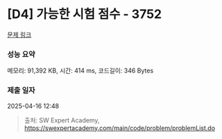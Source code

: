 # [D4] 가능한 시험 점수 - 3752 

[문제 링크](https://swexpertacademy.com/main/code/problem/problemDetail.do?contestProbId=AWHPkqBqAEsDFAUn) 

### 성능 요약

메모리: 91,392 KB, 시간: 414 ms, 코드길이: 346 Bytes

### 제출 일자

2025-04-16 12:48



> 출처: SW Expert Academy, https://swexpertacademy.com/main/code/problem/problemList.do